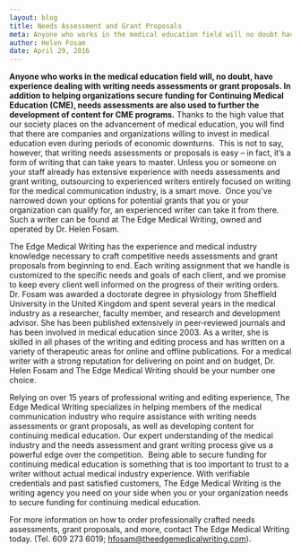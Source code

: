 ```yaml
---
layout: blog
title: Needs Assessment and Grant Proposals 
meta: Anyone who works in the medical education field will no doubt have experience dealing with writing needs assessments and grant proposals. In addition to helping organizations secure funding for Continuing Medical Education (CME)...
author: Helen Fosam
date: April 29, 2016
---
```


**Anyone who works in the medical education field will, no doubt, have experience dealing with writing needs assessments or grant proposals. In addition to helping organizations secure funding for Continuing Medical Education (CME), needs assessments are also used to further the development of content for CME programs.** Thanks to the high value that our society places on the advancement of medical education, you will find that there are companies and organizations willing to invest in medical education even during periods of economic downturns.  This is not to say, however, that writing needs assessments or proposals is easy – in fact, it’s a form of writing that can take years to master. Unless you or someone on your staff already has extensive experience with needs assessments and grant writing, outsourcing to experienced writers entirely focused on writing for the medical communication industry, is a smart move.  Once you've narrowed down your options for potential grants that you or your organization can qualify for, an experienced writer can take it from there. Such a writer can be found at The Edge Medical Writing, owned and operated by Dr. Helen Fosam. 

The Edge Medical Writing has the experience and medical industry knowledge necessary to craft competitive needs assessments and grant proposals from beginning to end. Each writing assignment that we handle is customized to the specific needs and goals of each client, and we promise to keep every client well informed on the progress of their writing orders.  Dr. Fosam was awarded a doctorate degree in physiology from Sheffield University in the United Kingdom and spent several years in the medical industry as a researcher, faculty member, and research and development advisor. She has been published extensively in peer‑reviewed journals and has been involved in medical education since 2003. As a writer, she is skilled in all phases of the writing and editing process and has written on a variety of therapeutic areas for online and offline publications. For a medical writer with a strong reputation for delivering on point and on budget, Dr. Helen Fosam and The Edge Medical Writing should be your number one choice.

Relying on over 15 years of professional writing and editing experience, The Edge Medical Writing specializes in helping members of the medical communication industry who require assistance with writing needs assessments or grant proposals, as well as developing content for continuing medical education. Our expert understanding of the medical industry and the needs assessment and grant writing process give us a powerful edge over the competition.  Being able to secure funding for continuing medical education is something that is too important to trust to a writer without actual medical industry experience. With verifiable credentials and past satisfied customers, The Edge Medical Writing is the writing agency you need on your side when you or your organization needs to secure funding for continuing medical education.

For more information on how to order professionally crafted needs assessments, grant proposals, and more, contact The Edge Medical Writing today. (Tel. 609 273 6019; hfosam@theedgemedicalwriting.com).


